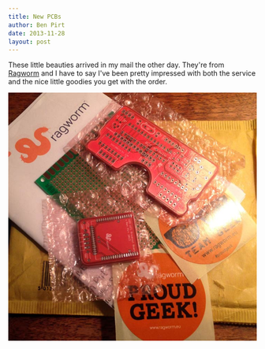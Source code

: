 ```yaml
---
title: New PCBs
author: Ben Pirt
date: 2013-11-28
layout: post
---
```


These little beauties arrived in my mail the other day. They're from [Ragworm](http://www.ragworm.eu/) and I have to say I've been pretty impressed with both the service and the nice little goodies you get with the order.

![PCBs](/assets/new-pcbs/pcbs.jpg "The new PCBs for Mirobot")